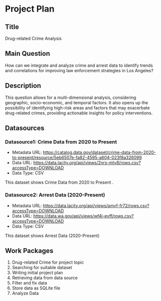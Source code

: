 # Project Plan

## Title
Drug-related Crime Analysis 

## Main Question

How can we integrate and analyze crime and arrest data to
identify trends and correlations for improving law enforcement strategies in Los Angeles?

## Description

This question allows for a multi-dimensional analysis, considering geographic, socio-economic, and temporal factors. It also opens up the possibility of identifying high-risk areas and factors that may exacerbate drug-related crimes, providing actionable insights for policy interventions.

## Datasources

### Datasource1: Crime Data from 2020 to Present
* Metadata URL: https://catalog.data.gov/dataset/crime-data-from-2020-to-present/resource/5eb6507e-fa82-4595-a604-023f8a326099
* Data URL: https://data.lacity.org/api/views/2nrs-mtv8/rows.csv?accessType=DOWNLOAD
* Data Type: CSV

This dataset shows Crime Data from 2020 to Present .

### Datasource2: Arrest Data (2020-Present)
* Metadata URL: https://data.lacity.org/api/views/amvf-fr72/rows.csv?accessType=DOWNLOAD
* Data URL: https://data.wa.gov/api/views/wf4i-evff/rows.csv?accessType=DOWNLOAD
* Data Type: CSV

This dataset shows Arrest Data (2020-Present)
## Work Packages

1. Drug-related Crime for project topic  
2. Searching for suitable dataset  
3. Writing initial project plan 
4. Retrieving data from data source 
5. Filter and fix data 
6. Store data as SQLite file 
7. Analyze Data  


 
